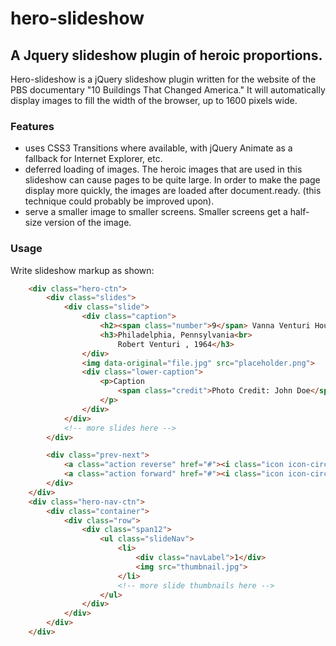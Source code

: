# hero-slideshow

## A Jquery slideshow plugin of heroic proportions.

Hero-slideshow is a jQuery slideshow plugin written for the website of the PBS documentary "10 Buildings That Changed America." It will automatically display images to fill the width of the browser, up to 1600 pixels wide. 

### Features
* uses CSS3 Transitions where available, with jQuery Animate as a fallback for Internet Explorer, etc.
* deferred loading of images. The heroic images that are used in this slideshow can cause pages to be quite large. In order to make the page display more quickly, the images are loaded after document.ready. (this technique could probably be improved upon).
* serve a smaller image to smaller screens. Smaller screens get a half-size version of the image.

### Usage

Write slideshow markup as shown:
```html
	<div class="hero-ctn">
		<div class="slides">
			<div class="slide">
				<div class="caption">
					<h2><span class="number">9</span> Vanna Venturi House</h2>
					<h3>Philadelphia, Pennsylvania<br>
						Robert Venturi , 1964</h3>
				</div>
				<img data-original="file.jpg" src="placeholder.png">
				<div class="lower-caption">
					<p>Caption
						<span class="credit">Photo Credit: John Doe</span>
					</p>
				</div>
			</div>
			<!-- more slides here --> 
		</div>

		<div class="prev-next">
			<a class="action reverse" href="#"><i class="icon icon-circle-arrow-left"></i></a>
			<a class="action forward" href="#"><i class="icon icon-circle-arrow-right"></i></a>
		</div>
	</div>
	<div class="hero-nav-ctn">
		<div class="container">
			<div class="row">
				<div class="span12">		
					<ul class="slideNav">
						<li>
							<div class="navLabel">1</div>
							<img src="thumbnail.jpg">
						</li>
						<!-- more slide thumbnails here -->
					</ul>
				</div>
			</div>
		</div>
	</div>
```
